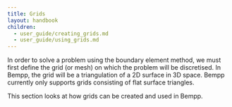 ```yaml
---
title: Grids
layout: handbook
children:
  - user_guide/creating_grids.md
  - user_guide/using_grids.md
---
```


In order to solve a problem using the boundary element method, we must first define the grid
(or mesh) on which the problem will be discretised.
In Bempp, the grid will be a triangulation of a 2D surface in 3D space.
Bempp currently only supports grids consisting of flat surface triangles.

This section looks at how grids can be created and used in Bempp.
